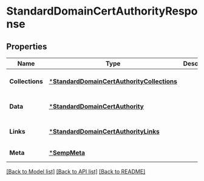 # StandardDomainCertAuthorityResponse

## Properties
Name | Type | Description | Notes
------------ | ------------- | ------------- | -------------
**Collections** | [***StandardDomainCertAuthorityCollections**](StandardDomainCertAuthorityCollections.md) |  | [optional] [default to null]
**Data** | [***StandardDomainCertAuthority**](StandardDomainCertAuthority.md) |  | [optional] [default to null]
**Links** | [***StandardDomainCertAuthorityLinks**](StandardDomainCertAuthorityLinks.md) |  | [optional] [default to null]
**Meta** | [***SempMeta**](SempMeta.md) |  | [default to null]

[[Back to Model list]](../README.md#documentation-for-models) [[Back to API list]](../README.md#documentation-for-api-endpoints) [[Back to README]](../README.md)

